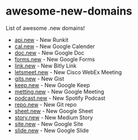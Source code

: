 # awesome-new-domains

List of awesome .new domains!

- [api.new](api.new) - New Runkit
- [cal.new](cal.new) - New Google Calender
- [doc.new](doc.new) - New Google Doc
- [forms.new](forms.new) - New Google Forms
- [link.new](link.new) - New Bitly Link
- [letsmeet.new](letsmeet.new) - New Cisco WebEx Meeting
- [gits.new](gits.new) - New Gist
- [keep.new](keep.new) - New Google Keep
- [metting.new](metting.new) - New Google Meeting
- [podcast.new](podcast.new) - New Spotify Podcast
- [repo.new](repo.new) - New Git repo
- [sheet.new](sheet.new) - New Google Sheet
- [story.new](story.new) - New Medium Story
- [site.new](site.new) - New Google Site
- [slide.new](slide.new) - New Google Slide



